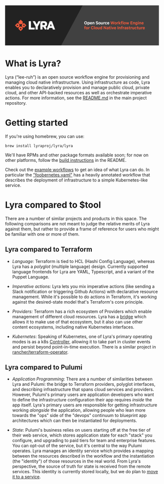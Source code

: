![Lyra logo](assets/lyrabanner.png)

# What is Lyra?
Lyra (“lee-ruh”) is an open source workflow engine for provisioning and managing cloud native infrastructure. Using infrastructure as code, Lyra enables you to declaratively provision and manage public cloud, private cloud, and other API-backed resources as well as orchestrate imperative actions. For more information, see the [README.md](https://github.com/lyraproj/lyra) in the main project repository.

# Getting started

If you're using homebrew, you can use:

```
brew install lyraproj/lyra/lyra
```

We'll have RPMs and other package formats available soon; for now on other platforms, follow the [build instructions](https://github.com/lyraproj/lyra#build) in the README.

Check out the [example workflows](https://github.com/lyraproj/lyra/tree/master/workflows) to get an idea of what Lyra can do. In particular the ["foobernetes.yaml"](https://github.com/lyraproj/lyra/blob/master/workflows/foobernetes.yaml) has a heavily annotated workflow that describes the deployment of infrastructure to a simple Kubernetes-like service.

# Lyra compared to $tool

There are a number of similar projects and products in this space. The following comparisons are not meant to judge the relative merits of Lyra against them, but rather to provide a frame of reference for users who might be familiar with one or more of them.

## Lyra compared to Terraform

- *Language:* Terraform is tied to HCL (Hashi Config Language), whereas Lyra has a _polyglot_ (multiple language) design. Currently supported language frontends for Lyra are YAML, Typescript, and a variant of the Puppet Language.

- *Imperative actions:* Lyra lets you mix imperative actions (like sending a Slack notification or triggering Github Actions) with declarative resource management. While it's possible to do actions in Terraform, it's working against the desired-state model that's Terraform's core principle.

- *Providers:* Terraform has a rich ecosystem of Providers which enable management of different cloud resources. Lyra has a [bridge](https://github.com/lyraproj/terraform-bridge) which allows it to make use of that ecosystem, but it also can use other content ecosystems, including native Kubernetes interfaces.

- *Kubernetes*: Speaking of Kubernetes, one of Lyra's primary operating modes is as a k8s [Controller](https://github.com/lyraproj/lyra#deploying-workflows-with-kubernetes), allowing it to take part in cluster events and persist beyond point-in-time execution. There is a similar project in [rancher/terraform-operator](https://github.com/rancher/terraform-operator).

## Lyra compared to Pulumi

- *Application Programming*: There are a number of similarities between Lyra and Pulumi: the bridge to Terraform providers, polyglot interfaces, and describing infrastructure that spans cloud services and providers. However, Pulumi's primary users are application developers who want to define the infrastructure configuration their app requires *inside* the app itself. Lyra's primary users are responsible for getting infrastructure working *alongside* the application, allowing people who lean more towards the "ops" side of the "devops" continuum to blueprint app architectures which can then be instantiated for deployments.

- *State*: Pulumi's business relies on users starting off at the free tier of their web service, which stores application state for each "stack" you configure, and upgrading to paid tiers for team and enterprise features. You can opt-out of the service, but it's central to the way Pulumi operates. Lyra manages an identity service which provides a mapping between the resources described in the workflow and the instantiation (the "identity") of those resources in the real world. From Lyra's perspective, the source of truth for state is received from the remote services. This identity is currently stored locally, but we do plan to [move it to a service](https://github.com/lyraproj/lyra/issues/57).


